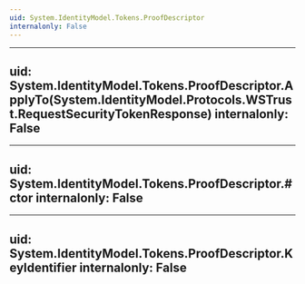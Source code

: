 ```yaml
---
uid: System.IdentityModel.Tokens.ProofDescriptor
internalonly: False
---
```


---
uid: System.IdentityModel.Tokens.ProofDescriptor.ApplyTo(System.IdentityModel.Protocols.WSTrust.RequestSecurityTokenResponse)
internalonly: False
---

---
uid: System.IdentityModel.Tokens.ProofDescriptor.#ctor
internalonly: False
---

---
uid: System.IdentityModel.Tokens.ProofDescriptor.KeyIdentifier
internalonly: False
---
